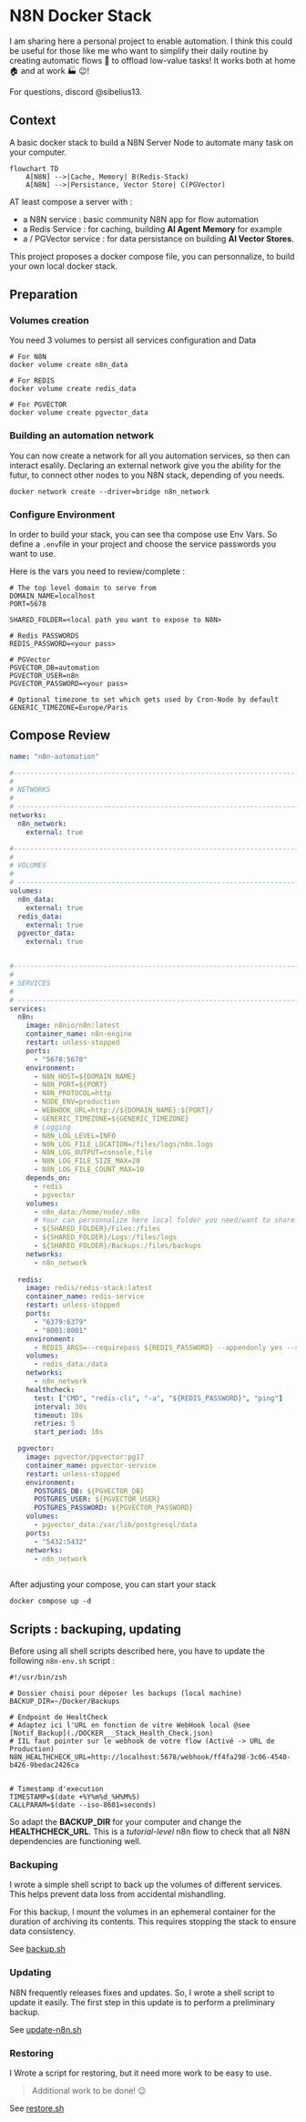 # N8N Docker Stack

I am sharing here a personal project to enable automation. 
I think this could be useful for those like me who want to simplify their daily routine by creating automatic flows 🚀 to offload low-value tasks! 
It works both at home 🏠 and at work 🏭 😉!


For questions, discord @sibelius13.


## Context

A basic docker stack to build a N8N Server Node to automate many task on your computer.

``` mermaid
flowchart TD
    A[N8N] -->|Cache, Memory| B(Redis-Stack)
    A[N8N] -->|Persistance, Vector Store| C(PGVector)  
```

AT least compose a server with :
- a N8N service : basic community N8N app for flow automation
- a Redis Service  : for caching, building **AI Agent Memory** for example
- a  / PGVector service : for data persistance on building **AI Vector Stores**.


This project proposes a docker compose file, you can personnalize, to build your own local docker stack. 


## Preparation


### Volumes creation

You need 3 volumes to persist all services configuration and Data

``` shell
# For N8N
docker volume create n8n_data

# For REDIS
docker volume create redis_data

# For PGVECTOR
docker volume create pgvector_data
```


### Building an automation network

You can now create a network for all you automation services, so then can interact esalily.
Declaring an external network give you the ability for the futur, to connect other nodes to you N8N stack, depending of you needs. 


``` shell
docker network create --driver=bridge n8n_network
```


### Configure Environment

In order to build your stack, you can see tha compose use Env Vars. 
So define a `.env`file in your project and choose the service passwords you want to use. 

Here is the vars you need to review/complete : 

``` shell
# The top level domain to serve from
DOMAIN_NAME=localhost
PORT=5678

SHARED_FOLDER=<local path you want to expose to N8N>

# Redis PASSWORDS
REDIS_PASSWORD=<your pass>

# PGVector
PGVECTOR_DB=automation
PGVECTOR_USER=n8n
PGVECTOR_PASSWORD=<your pass>

# Optional timezone to set which gets used by Cron-Node by default
GENERIC_TIMEZONE=Europe/Paris
```


## Compose Review


``` YAML
name: "n8n-automation"

#------------------------------------------------------------------------------
#
# NETWORKS
#
# -----------------------------------------------------------------------------
networks:
  n8n_network:
    external: true

#------------------------------------------------------------------------------
#
# VOLUMES
#
# -----------------------------------------------------------------------------
volumes:
  n8n_data:
    external: true
  redis_data:
    external: true
  pgvector_data:
    external: true


#------------------------------------------------------------------------------
#
# SERVICES
#
# -----------------------------------------------------------------------------
services:
  n8n:
    image: n8nio/n8n:latest
    container_name: n8n-engine
    restart: unless-stopped
    ports:
      - "5678:5678"
    environment:
      - N8N_HOST=${DOMAIN_NAME}
      - N8N_PORT=${PORT}
      - N8N_PROTOCOL=http
      - NODE_ENV=production
      - WEBHOOK_URL=http://${DOMAIN_NAME}:${PORT}/
      - GENERIC_TIMEZONE=${GENERIC_TIMEZONE}
      # Logging
      - N8N_LOG_LEVEL=INFO
      - N8N_LOG_FILE_LOCATION=/files/logs/n8n.logs
      - N8N_LOG_OUTPUT=console,file
      - N8N_LOG_FILE_SIZE_MAX=20
      - N8N_LOG_FILE_COUNT_MAX=10
    depends_on:
      - redis
      - pgvector
    volumes:
      - n8n_data:/home/node/.n8n
      # Your can personnalize here local folder you need/want to share
      - ${SHARED_FOLDER}/Files:/files
      - ${SHARED_FOLDER}/Logs:/files/logs
      - ${SHARED_FOLDER}/Backups:/files/backups
    networks:
      - n8n_network
      
  redis:
    image: redis/redis-stack:latest
    container_name: redis-service
    restart: unless-stopped
    ports:
      - "6379:6379"
      - "8001:8001"
    environment:
      - REDIS_ARGS=--requirepass ${REDIS_PASSWORD} --appendonly yes --save 900 1 --save 300 10 --save 60 10000 --maxmemory 256mb --maxmemory-policy allkeys-lru
    volumes:
      - redis_data:/data
    networks:
      - n8n_network
    healthcheck:
      test: ["CMD", "redis-cli", "-a", "${REDIS_PASSWORD}", "ping"]
      interval: 30s
      timeout: 10s
      retries: 5
      start_period: 10s

  pgvector:
    image: pgvector/pgvector:pg17
    container_name: pgvector-service
    restart: unless-stopped
    environment:
      POSTGRES_DB: ${PGVECTOR_DB}
      POSTGRES_USER: ${PGVECTOR_USER}
      POSTGRES_PASSWORD: ${PGVECTOR_PASSWORD}
    volumes:
      - pgvector_data:/var/lib/postgresql/data
    ports:
      - "5432:5432"
    networks:
      - n8n_network
    
```

After adjusting your compose, you can start your stack 

``` shell
docker compose up -d
```



## Scripts : backuping, updating

Before using all shell scripts described here, you have to update the following `n8n-env.sh` script :

``` shell
#!/usr/bin/zsh

# Dossier choisi pour déposer les backups (local machine)
BACKUP_DIR=~/Docker/Backups

# Endpoint de HealtCheck
# Adaptez ici l'URL en fonction de vitre WebHook local @see [Notif_Backup](./DOCKER___Stack_Health_Check.json)
# IIL faut pointer sur le webhook de votre flow (Activé -> URL de Production)
N8N_HEALTHCHECK_URL=http://localhost:5678/webhook/ff4fa298-3c06-4540-b426-9bedac2426ca


# Timestamp d'execution
TIMESTAMP=$(date +%Y%m%d_%H%M%S)
CALLPARAM=$(date --iso-8601=seconds)
```

So adapt the **BACKUP_DIR** for your computer and change the **HEALTHCHECK_URL**. This is a _tutorial-level_ n8n flow to check that all N8N dependencies are functioning well.


### Backuping

I wrote a simple shell script to back up the volumes of different services. 
This helps prevent data loss from accidental mishandling.

For this backup, I mount the volumes in an ephemeral container for the duration of archiving its contents. 
This requires stopping the stack to ensure data consistency.

See [backup.sh](./backup.sh)



### Updating

N8N frequently releases fixes and updates. 
So, I wrote a shell script to update it easily. 
The first step in this update is to perform a preliminary backup.


See [update-n8n.sh](./update-n8n.sh)


### Restoring

I Wrote a script for restoring, but it need more work to be easy to use.
> Additional work to be done! 😉

See [restore.sh](./restore.sh)